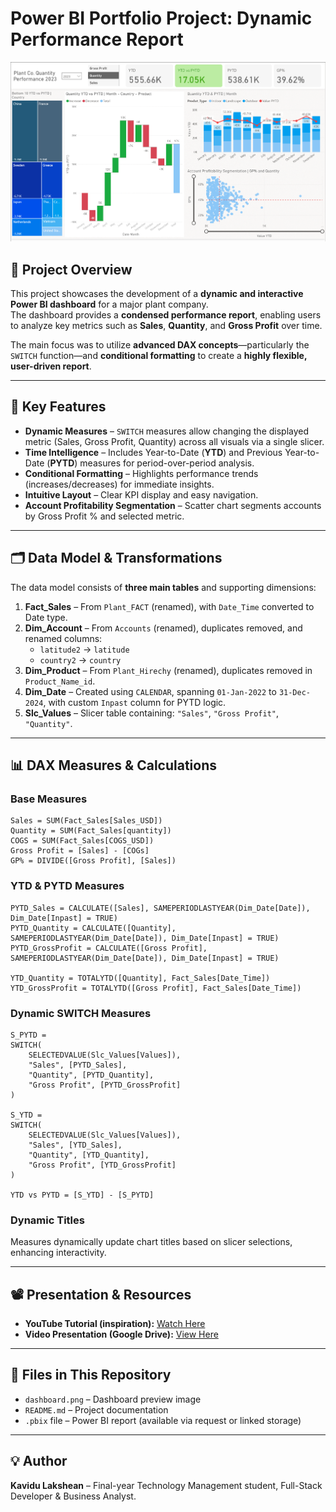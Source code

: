 # Power BI Portfolio Project: Dynamic Performance Report

![Dashboard Preview](dashboard.png)

## 📌 Project Overview
This project showcases the development of a **dynamic and interactive Power BI dashboard** for a major plant company.  
The dashboard provides a **condensed performance report**, enabling users to analyze key metrics such as **Sales**, **Quantity**, and **Gross Profit** over time.  

The main focus was to utilize **advanced DAX concepts**—particularly the `SWITCH` function—and **conditional formatting** to create a **highly flexible, user-driven report**.

---

## 🚀 Key Features
- **Dynamic Measures** – `SWITCH` measures allow changing the displayed metric (Sales, Gross Profit, Quantity) across all visuals via a single slicer.
- **Time Intelligence** – Includes Year-to-Date (**YTD**) and Previous Year-to-Date (**PYTD**) measures for period-over-period analysis.
- **Conditional Formatting** – Highlights performance trends (increases/decreases) for immediate insights.
- **Intuitive Layout** – Clear KPI display and easy navigation.
- **Account Profitability Segmentation** – Scatter chart segments accounts by Gross Profit % and selected metric.

---

## 🗂 Data Model & Transformations
The data model consists of **three main tables** and supporting dimensions:

1. **Fact_Sales** – From `Plant_FACT` (renamed), with `Date_Time` converted to Date type.
2. **Dim_Account** – From `Accounts` (renamed), duplicates removed, and renamed columns:  
   - `latitude2` → `latitude`  
   - `country2` → `country`
3. **Dim_Product** – From `Plant_Hirechy` (renamed), duplicates removed in `Product_Name_id`.
4. **Dim_Date** – Created using `CALENDAR`, spanning `01-Jan-2022` to `31-Dec-2024`, with custom `Inpast` column for PYTD logic.
5. **Slc_Values** – Slicer table containing: `"Sales"`, `"Gross Profit"`, `"Quantity"`.

---

## 📊 DAX Measures & Calculations

### **Base Measures**
```DAX
Sales = SUM(Fact_Sales[Sales_USD])
Quantity = SUM(Fact_Sales[quantity])
COGS = SUM(Fact_Sales[COGS_USD])
Gross Profit = [Sales] - [COGs]
GP% = DIVIDE([Gross Profit], [Sales])
```

### **YTD & PYTD Measures**
```DAX
PYTD_Sales = CALCULATE([Sales], SAMEPERIODLASTYEAR(Dim_Date[Date]), Dim_Date[Inpast] = TRUE)
PYTD_Quantity = CALCULATE([Quantity], SAMEPERIODLASTYEAR(Dim_Date[Date]), Dim_Date[Inpast] = TRUE)
PYTD_GrossProfit = CALCULATE([Gross Profit], SAMEPERIODLASTYEAR(Dim_Date[Date]), Dim_Date[Inpast] = TRUE)

YTD_Quantity = TOTALYTD([Quantity], Fact_Sales[Date_Time])
YTD_GrossProfit = TOTALYTD([Gross Profit], Fact_Sales[Date_Time])
```

### **Dynamic SWITCH Measures**
```DAX
S_PYTD =
SWITCH(
    SELECTEDVALUE(Slc_Values[Values]),
    "Sales", [PYTD_Sales],
    "Quantity", [PYTD_Quantity],
    "Gross Profit", [PYTD_GrossProfit]
)

S_YTD =
SWITCH(
    SELECTEDVALUE(Slc_Values[Values]),
    "Sales", [YTD_Sales],
    "Quantity", [YTD_Quantity],
    "Gross Profit", [YTD_GrossProfit]
)

YTD vs PYTD = [S_YTD] - [S_PYTD]
```

### **Dynamic Titles**
Measures dynamically update chart titles based on slicer selections, enhancing interactivity.

---

## 📽 Presentation & Resources
- **YouTube Tutorial (inspiration):** [Watch Here](https://www.youtube.com/watch?v=BLxW9ZSuuVI)  
- **Video Presentation (Google Drive):** [View Here](https://drive.google.com/file/d/1Z2VfKM-P-z_shGIgOMPyfabBxDaM2cDe/view?usp=sharing)

---

## 📂 Files in This Repository
- `dashboard.png` – Dashboard preview image
- `README.md` – Project documentation
- `.pbix` file – Power BI report (available via request or linked storage)

---

## 💡 Author
**Kavidu Lakshean** – Final-year Technology Management student, Full-Stack Developer & Business Analyst.  
